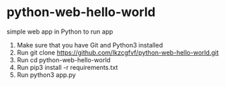 # python-web-hello-world
simple web app in Python 
to run app
1. Make sure that you have Git and Python3 installed
2. Run git clone https://github.com/lkzcgfvf/python-web-hello-world.git
3. Run cd python-web-hello-world
4. Run pip3 install -r requirements.txt
5. Run python3 app.py
